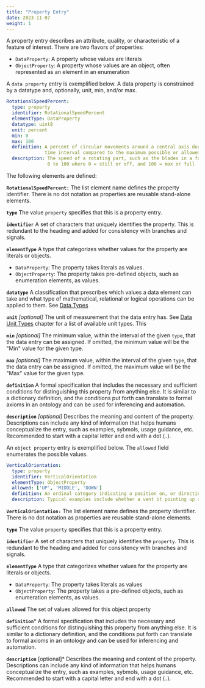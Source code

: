 ```yaml
---
title: "Property Entry"
date: 2023-11-07
weight: 1
---
```


A property entry describes an attribute, quality, or characteristic of a feature of interest. There are two flavors of properties:
- ```DataProperty```: A property whose values are literals
- ```ObjectProperty```: A property whose values are an object, often represented as an element in an enumeration

A ```data property``` entry is exemplified below.  A data property is constrained by a datatype and, optionally, unit, min, and/or max.

```YAML
RotationalSpeedPercent:
  type: property
  identifier: RotationalSpeedPercent
  elementType: DataProperty
  datatype: uint8
  unit: percent
  min: 0
  max: 100
  definition: A percent of circular movements around a central axis during a particular
              time interval compared to the maximum possible or allowed
  description: The speed of a rotating part, such as the blades in a fan, on a scale of
               0 to 100 where 0 = still or off, and 100 = max or full
```

The following elements are defined:

**`RotationalSpeedPercent:`**
The list element name defines the property identifier.  There is no dot notation 
as properties are reusable stand-alone elements.  

**```type```**
The value ```property``` specifies that this is a property entry.

**```identifier```**
A set of characters that uniquely identifies the property.  This is redundant to the heading and added for consistency with branches and signals.

**```elementType```**
A type that categorizes whether values for the property are literals or objects.
- ```DataProperty```: The property takes literals as values.
- ```ObjectProperty```: The property takes pre-defined objects, such as enumeration elements, as values.

**```datatype```**
A classification that prescribes which values a data element can take and what type of mathematical, relational or logical operations 
can be applied to them.  See [Data Types](/vehicle_signal_specification/rule_set/data_entry/data_types/)

**```unit```** *[optional]*
The unit of measurement that the data entry has. See [Data Unit Types](/vehicle_signal_specification/rule_set/data_entry/data_unit_types/)
chapter for a list of available unit types. This

**```min```** *[optional]*
The minimum value, within the interval of the given ```type```, that the
data entry can be assigned.
If omitted, the minimum value will be the "Min" value for the given type.

**```max```** *[optional]*
The maximum value, within the interval of the given ```type```, that the
data entry can be assigned.
If omitted, the maximum value will be the "Max" value for the given type.

**```definition```**
A formal specification that includes the necessary and sufficient conditions for distinguishing this property from anything else.  It is similar to a dictionary definition, and the conditions put forth can translate to formal axioms in an ontology and can be used for inferencing and automation.

**```description```** *[optional]*
Describes the meaning and content of the property.  Descriptions can include any kind of information that helps humans conceptualize the entry, such as examples, sybmols, usage guidance, etc.
Recommended to start with a capital letter and end with a dot (`.`).

An ```object property``` entry is exemplified below.  The ```allowed``` field enumerates the possible values.

```YAML
VerticalOrientation:
  type: property
  identifier: VerticalOrientation
  elementType: ObjectProperty
  allowed: ['UP', 'MIDDLE', 'DOWN']
  definition: An ordinal category indicating a position on, or direction of, the z (vertical) axis
  description: Typical examples include whether a vent it pointing up or down, or the pitch of a vehicle
```
**`VerticalOrientation:`**
The list element name defines the property identifier.  There is no dot notation 
as properties are reusable stand-alone elements.  

**```type```**
The value ```property``` specifies that this is a property entry.

**```identifier```** 
A set of characters that uniquely identifies the ```property```.  This is redundant to the heading and added for consistency with branches and signals.

**```elementType```** 
A type that categorizes whether values for the property are literals or objects.
- ```DataProperty```: The property takes literals as values
- ```ObjectProperty```: The property takes a pre-defined objects, such as enumeration elements, as values.

**```allowed```** 
The set of values allowed for this object property

**```definition```***
A formal specification that includes the necessary and sufficient conditions for distinguishing this property from anything else.  It is similar to a dictionary definition, and the conditions put forth can translate to formal axioms in an ontology and can be used for inferencing and automation.

**```description```** [optional]* 
Describes the meaning and content of the property.  Descriptions can include any kind of information that helps humans conceptualize the entry, such as examples, sybmols, usage guidance, etc.
Recommended to start with a capital letter and end with a dot (`.`).

